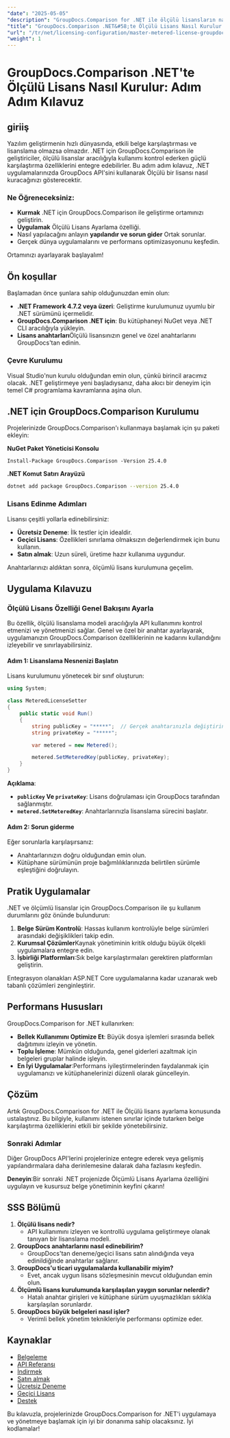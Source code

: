 ```yaml
---
"date": "2025-05-05"
"description": "GroupDocs.Comparison for .NET ile ölçülü lisansların nasıl uygulanacağını ve yönetileceğini öğrenin. Bu kılavuz kurulum, sorun giderme ve pratik uygulamaları kapsar."
"title": "GroupDocs.Comparison .NET&#58;te Ölçülü Lisans Nasıl Kurulur Adım Adım Kılavuz"
"url": "/tr/net/licensing-configuration/master-metered-license-groupdocs-comparison-net/"
"weight": 1
---
```


# GroupDocs.Comparison .NET'te Ölçülü Lisans Nasıl Kurulur: Adım Adım Kılavuz

## giriiş

Yazılım geliştirmenin hızlı dünyasında, etkili belge karşılaştırması ve lisanslama olmazsa olmazdır. .NET için GroupDocs.Comparison ile geliştiriciler, ölçülü lisanslar aracılığıyla kullanımı kontrol ederken güçlü karşılaştırma özelliklerini entegre edebilirler. Bu adım adım kılavuz, .NET uygulamalarınızda GroupDocs API'sini kullanarak Ölçülü bir lisansı nasıl kuracağınızı gösterecektir.

### Ne Öğreneceksiniz:
- **Kurmak** .NET için GroupDocs.Comparison ile geliştirme ortamınızı geliştirin.
- **Uygulamak** Ölçülü Lisans Ayarlama özelliği.
- Nasıl yapılacağını anlayın **yapılandır ve sorun gider** Ortak sorunlar.
- Gerçek dünya uygulamalarını ve performans optimizasyonunu keşfedin.

Ortamınızı ayarlayarak başlayalım!

## Ön koşullar

Başlamadan önce şunlara sahip olduğunuzdan emin olun:

- **.NET Framework 4.7.2 veya üzeri**: Geliştirme kurulumunuz uyumlu bir .NET sürümünü içermelidir.
- **GroupDocs.Comparison .NET için**: Bu kütüphaneyi NuGet veya .NET CLI aracılığıyla yükleyin.
- **Lisans anahtarları**Ölçülü lisansınızın genel ve özel anahtarlarını GroupDocs'tan edinin.

### Çevre Kurulumu

Visual Studio'nun kurulu olduğundan emin olun, çünkü birincil aracımız olacak. .NET geliştirmeye yeni başladıysanız, daha akıcı bir deneyim için temel C# programlama kavramlarına aşina olun.

## .NET için GroupDocs.Comparison Kurulumu

Projelerinizde GroupDocs.Comparison'ı kullanmaya başlamak için şu paketi ekleyin:

**NuGet Paket Yöneticisi Konsolu**
```plaintext
Install-Package GroupDocs.Comparison -Version 25.4.0
```

**.NET Komut Satırı Arayüzü**
```bash
dotnet add package GroupDocs.Comparison --version 25.4.0
```

### Lisans Edinme Adımları

Lisansı çeşitli yollarla edinebilirsiniz:
- **Ücretsiz Deneme**: İlk testler için idealdir.
- **Geçici Lisans**: Özellikleri sınırlama olmaksızın değerlendirmek için bunu kullanın.
- **Satın almak**: Uzun süreli, üretime hazır kullanıma uygundur.

Anahtarlarınızı aldıktan sonra, ölçümlü lisans kurulumuna geçelim.

## Uygulama Kılavuzu

### Ölçülü Lisans Özelliği Genel Bakışını Ayarla

Bu özellik, ölçülü lisanslama modeli aracılığıyla API kullanımını kontrol etmenizi ve yönetmenizi sağlar. Genel ve özel bir anahtar ayarlayarak, uygulamanızın GroupDocs.Comparison özelliklerinin ne kadarını kullandığını izleyebilir ve sınırlayabilirsiniz.

#### Adım 1: Lisanslama Nesnenizi Başlatın

Lisans kurulumunu yönetecek bir sınıf oluşturun:

```csharp
using System;

class MeteredLicenseSetter
{
    public static void Run()
    {
        string publicKey = "*****";  // Gerçek anahtarınızla değiştirin
        string privateKey = "*****";

        var metered = new Metered();

        metered.SetMeteredKey(publicKey, privateKey);
    }
}
```

**Açıklama**: 
- **`publicKey` Ve `privateKey`**: Lisans doğrulaması için GroupDocs tarafından sağlanmıştır.
- **`metered.SetMeteredKey`**: Anahtarlarınızla lisanslama sürecini başlatır.

#### Adım 2: Sorun giderme

Eğer sorunlarla karşılaşırsanız:
- Anahtarlarınızın doğru olduğundan emin olun.
- Kütüphane sürümünün proje bağımlılıklarınızda belirtilen sürümle eşleştiğini doğrulayın.

## Pratik Uygulamalar

.NET ve ölçümlü lisanslar için GroupDocs.Comparison ile şu kullanım durumlarını göz önünde bulundurun:

1. **Belge Sürüm Kontrolü**: Hassas kullanım kontrolüyle belge sürümleri arasındaki değişiklikleri takip edin.
2. **Kurumsal Çözümler**Kaynak yönetiminin kritik olduğu büyük ölçekli uygulamalara entegre edin.
3. **İşbirliği Platformları**:Sık belge karşılaştırmaları gerektiren platformları geliştirin.

Entegrasyon olanakları ASP.NET Core uygulamalarına kadar uzanarak web tabanlı çözümleri zenginleştirir.

## Performans Hususları

GroupDocs.Comparison for .NET kullanırken:

- **Bellek Kullanımını Optimize Et**: Büyük dosya işlemleri sırasında bellek dağıtımını izleyin ve yönetin.
- **Toplu İşleme**: Mümkün olduğunda, genel giderleri azaltmak için belgeleri gruplar halinde işleyin.
- **En İyi Uygulamalar**:Performans iyileştirmelerinden faydalanmak için uygulamanızı ve kütüphanelerinizi düzenli olarak güncelleyin.

## Çözüm

Artık GroupDocs.Comparison for .NET ile Ölçülü lisans ayarlama konusunda ustalaştınız. Bu bilgiyle, kullanımı istenen sınırlar içinde tutarken belge karşılaştırma özelliklerini etkili bir şekilde yönetebilirsiniz.

### Sonraki Adımlar

Diğer GroupDocs API'lerini projelerinize entegre ederek veya gelişmiş yapılandırmalara daha derinlemesine dalarak daha fazlasını keşfedin.

**Deneyin**:Bir sonraki .NET projenizde Ölçümlü Lisans Ayarlama özelliğini uygulayın ve kusursuz belge yönetiminin keyfini çıkarın!

## SSS Bölümü

1. **Ölçülü lisans nedir?**
   - API kullanımını izleyen ve kontrollü uygulama geliştirmeye olanak tanıyan bir lisanslama modeli.
2. **GroupDocs anahtarlarını nasıl edinebilirim?**
   - GroupDocs'tan deneme/geçici lisans satın alındığında veya edinildiğinde anahtarlar sağlanır.
3. **GroupDocs'u ticari uygulamalarda kullanabilir miyim?**
   - Evet, ancak uygun lisans sözleşmesinin mevcut olduğundan emin olun.
4. **Ölçümlü lisans kurulumunda karşılaşılan yaygın sorunlar nelerdir?**
   - Hatalı anahtar girişleri ve kütüphane sürüm uyuşmazlıkları sıklıkla karşılaşılan sorunlardır.
5. **GroupDocs büyük belgeleri nasıl işler?**
   - Verimli bellek yönetim teknikleriyle performansı optimize eder.

## Kaynaklar

- [Belgeleme](https://docs.groupdocs.com/comparison/net/)
- [API Referansı](https://reference.groupdocs.com/comparison/net/)
- [İndirmek](https://releases.groupdocs.com/comparison/net/)
- [Satın almak](https://purchase.groupdocs.com/buy)
- [Ücretsiz Deneme](https://releases.groupdocs.com/comparison/net/)
- [Geçici Lisans](https://purchase.groupdocs.com/temporary-license/)
- [Destek](https://forum.groupdocs.com/c/comparison/)

Bu kılavuzla, projelerinizde GroupDocs.Comparison for .NET'i uygulamaya ve yönetmeye başlamak için iyi bir donanıma sahip olacaksınız. İyi kodlamalar!